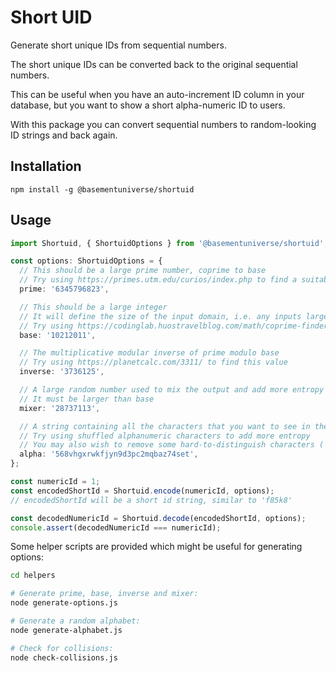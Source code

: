 # Short UID

Generate short unique IDs from sequential numbers.

The short unique IDs can be converted back to the original sequential numbers.

This can be useful when you have an auto-increment ID column in your database, but you want to show a short alpha-numeric ID to users.

With this package you can convert sequential numbers to random-looking ID strings and back again.

## Installation

```
npm install -g @basementuniverse/shortuid
```

## Usage

```typescript
import Shortuid, { ShortuidOptions } from '@basementuniverse/shortuid';

const options: ShortuidOptions = {
  // This should be a large prime number, coprime to base
  // Try using https://primes.utm.edu/curios/index.php to find a suitable prime
  prime: '6345796823',

  // This should be a large integer
  // It will define the size of the input domain, i.e. any inputs larger than base will result in duplicate ids
  // Try using https://codinglab.huostravelblog.com/math/coprime-finder/index.php to find coprimes of prime
  base: '10212011',

  // The multiplicative modular inverse of prime modulo base
  // Try using https://planetcalc.com/3311/ to find this value
  inverse: '3736125',

  // A large random number used to mix the output and add more entropy
  // It must be larger than base
  mixer: '28737113',

  // A string containing all the characters that you want to see in the output
  // Try using shuffled alphanumeric characters to add more entropy
  // You may also wish to remove some hard-to-distinguish characters ('i', 'l', '1', '0', 'o' etc.)
  alpha: '568vhgxrwkfjyn9d3pc2mqbaz74set',
};

const numericId = 1;
const encodedShortId = Shortuid.encode(numericId, options);
// encodedShortId will be a short id string, similar to 'f85k8'

const decodedNumericId = Shortuid.decode(encodedShortId, options);
console.assert(decodedNumericId === numericId);
```

Some helper scripts are provided which might be useful for generating options:

```bash
cd helpers

# Generate prime, base, inverse and mixer:
node generate-options.js

# Generate a random alphabet:
node generate-alphabet.js

# Check for collisions:
node check-collisions.js
```
